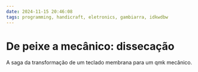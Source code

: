 ```yaml
---
date: 2024-11-15 20:46:08
tags: programming, handicraft, eletronics, gambiarra, idkwdbw
---
```


# De peixe a mecânico: dissecação

A saga da transformação de um teclado membrana para um qmk mecânico.
